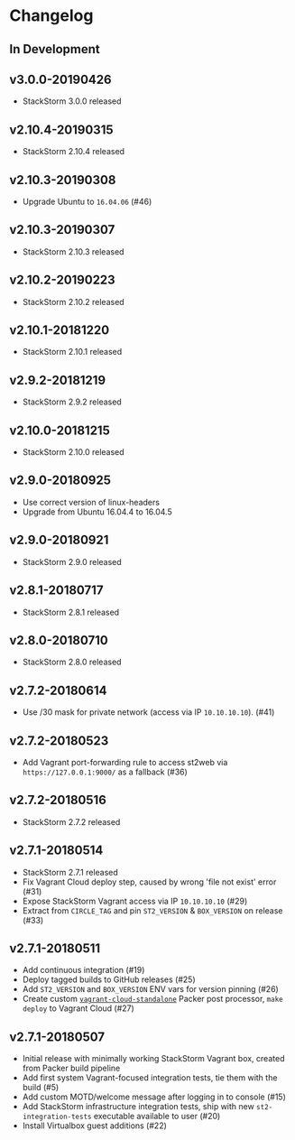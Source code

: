 # Changelog

## In Development

## v3.0.0-20190426
* StackStorm 3.0.0 released

## v2.10.4-20190315
* StackStorm 2.10.4 released


## v2.10.3-20190308
* Upgrade Ubuntu to `16.04.06` (#46)

## v2.10.3-20190307
* StackStorm 2.10.3 released

## v2.10.2-20190223
* StackStorm 2.10.2 released

## v2.10.1-20181220
* StackStorm 2.10.1 released

## v2.9.2-20181219
* StackStorm 2.9.2 released

## v2.10.0-20181215
* StackStorm 2.10.0 released

## v2.9.0-20180925
* Use correct version of linux-headers
* Upgrade from Ubuntu 16.04.4 to 16.04.5

## v2.9.0-20180921
* StackStorm 2.9.0 released

## v2.8.1-20180717
* StackStorm 2.8.1 released

## v2.8.0-20180710
* StackStorm 2.8.0 released

## v2.7.2-20180614
* Use /30 mask for private network (access via IP `10.10.10.10`). (#41)

## v2.7.2-20180523
* Add Vagrant port-forwarding rule to access st2web via `https://127.0.0.1:9000/` as a fallback (#36)

## v2.7.2-20180516
* StackStorm 2.7.2 released

## v2.7.1-20180514
* StackStorm 2.7.1 released
* Fix Vagrant Cloud deploy step, caused by wrong 'file not exist' error (#31)
* Expose StackStorm Vagrant access via IP `10.10.10.10` (#29)
* Extract from `CIRCLE_TAG` and pin `ST2_VERSION` & `BOX_VERSION` on release (#33)

## v2.7.1-20180511
* Add continuous integration (#19)
* Deploy tagged builds to GitHub releases (#25)
* Add `ST2_VERSION` and `BOX_VERSION` ENV vars for version pinning (#26)
* Create custom [`vagrant-cloud-standalone`](https://github.com/armab/packer-post-processor-vagrant-cloud-standalone) Packer post processor, `make deploy` to Vagrant Cloud (#27)

## v2.7.1-20180507
* Initial release with minimally working StackStorm Vagrant box, created from Packer build pipeline
* Add first system Vagrant-focused integration tests, tie them with the build (#5)
* Add custom MOTD/welcome message after logging in to console (#15)
* Add StackStorm infrastructure integration tests, ship with new `st2-integration-tests` executable available to user (#20)
* Install Virtualbox guest additions (#22)
